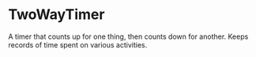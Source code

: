 # TwoWayTimer
A timer that counts up for one thing, then counts down for another. Keeps records of time spent on various activities.
